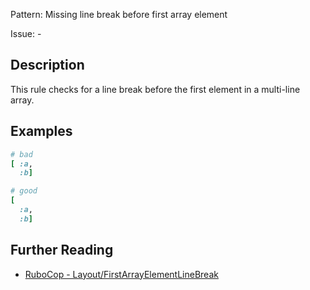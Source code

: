 Pattern: Missing line break before first array element

Issue: -

## Description

This rule checks for a line break before the first element in a multi-line array.

## Examples

```ruby
# bad
[ :a,
  :b]

# good
[
  :a,
  :b]
```

## Further Reading

* [RuboCop - Layout/FirstArrayElementLineBreak](https://docs.rubocop.org/rubocop/cops_layout.html#layoutfirstarrayelementlinebreak)
